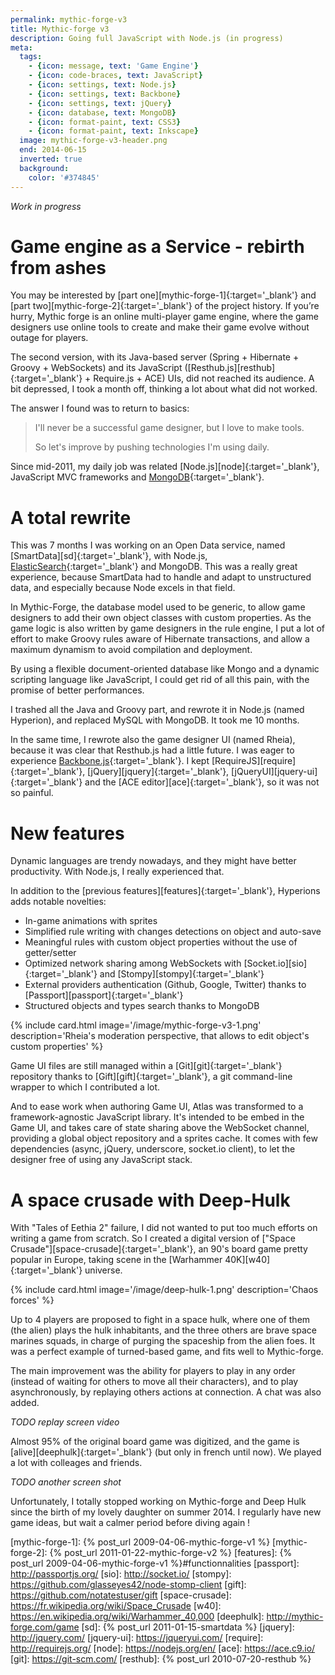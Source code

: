 ```yaml
---
permalink: mythic-forge-v3
title: Mythic-forge v3
description: Going full JavaScript with Node.js (in progress)
meta:
  tags:
    - {icon: message, text: 'Game Engine'}
    - {icon: code-braces, text: JavaScript}
    - {icon: settings, text: Node.js}
    - {icon: settings, text: Backbone}
    - {icon: settings, text: jQuery}
    - {icon: database, text: MongoDB}
    - {icon: format-paint, text: CSS3}
    - {icon: format-paint, text: Inkscape}
  image: mythic-forge-v3-header.png
  end: 2014-06-15
  inverted: true
  background:
    color: '#374845'
---
```


*Work in progress*

# Game engine as a Service - rebirth from ashes

You may be interested by [part one][mythic-forge-1]{:target='_blank'} and [part two][mythic-forge-2]{:target='_blank'} of the project history.
If you’re hurry, Mythic forge is an online multi-player game engine, where the game designers use online tools to create and make their game evolve without outage for players.

The second version, with its Java-based server (Spring + Hibernate + Groovy + WebSockets) and its JavaScript ([Resthub.js][resthub]{:target='_blank'} + Require.js + ACE) UIs, did not reached its audience.
A bit depressed, I took a month off, thinking a lot about what did not worked.

The answer I found was to return to basics:

> I'll never be a successful game designer, but I love to make tools.
>
> So let's improve by pushing technologies I'm using daily.

Since mid-2011, my daily job was related [Node.js][node]{:target='_blank'}, JavaScript MVC frameworks and [MongoDB][mongo]{:target='_blank'}.

# A total rewrite

This was 7 months I was working on an Open Data service, named [SmartData][sd]{:target='_blank'}, with Node.js, [ElasticSearch][elastic]{:target='_blank'} and MongoDB.
This was a really great experience, because SmartData had to handle and adapt to unstructured data, and especially because Node excels in that field.

In Mythic-Forge, the database model used to be generic, to allow game designers to add their own object classes with custom properties.
As the game logic is also written by game designers in the rule engine, I put a lot of effort to make Groovy rules aware of Hibernate transactions, and allow a maximum dynamism to avoid compilation and deployment.

By using a flexible document-oriented database like Mongo and a dynamic scripting language like JavaScript, I could get rid of all this pain, with the promise of better performances.

I trashed all the Java and Groovy part, and rewrote it in Node.js (named Hyperion), and replaced MySQL with MongoDB.
It took me 10 months.

In the same time, I rewrote also the game designer UI (named Rheia), because it was clear that Resthub.js had a little future.
I was eager to experience [Backbone.js][backbone]{:target='_blank'}. I kept [RequireJS][require]{:target='_blank'}, [jQuery][jquery]{:target='_blank'}, [jQueryUI][jquery-ui]{:target='_blank'} and the [ACE editor][ace]{:target='_blank'}, so it was not so painful.

# New features

Dynamic languages are trendy nowadays, and they might have better productivity.
With Node.js, I really experienced that.

In addition to the [previous features][features]{:target='_blank'}, Hyperions adds notable novelties:

- In-game animations with sprites
- Simplified rule writing with changes detections on object and auto-save
- Meaningful rules with custom object properties without the use of getter/setter
- Optimized network sharing among WebSockets with [Socket.io][sio]{:target='_blank'} and [Stompy][stompy]{:target='_blank'}
- External providers authentication (Github, Google, Twitter) thanks to [Passport][passport]{:target='_blank'}
- Structured objects and types search thanks to MongoDB

{% include card.html image='/image/mythic-forge-v3-1.png' description='Rheia\'s moderation perspective, that allows to edit object\'s custom properties' %}

Game UI files are still managed within a [Git][git]{:target='_blank'} repository thanks to [Gift][gift]{:target='_blank'}, a git command-line wrapper to which I contributed a lot.

And to ease work when authoring Game UI, Atlas was transformed to a framework-agnostic JavaScript library.
It's intended to be embed in the Game UI, and takes care of state sharing above the WebSocket channel, providing a global object repository and a sprites cache.
It comes with few dependencies (async, jQuery, underscore, socket.io client), to let the designer free of using any JavaScript stack.

# A space crusade with Deep-Hulk

With "Tales of Eethia 2" failure, I did not wanted to put too much efforts on writing a game from scratch.
So I created a digital version of ["Space Crusade"][space-crusade]{:target='_blank'}, an 90's board game pretty popular in Europe, taking scene in the [Warhammer 40K][w40]{:target='_blank'} universe.

{% include card.html image='/image/deep-hulk-1.png' description='Chaos forces' %}

Up to 4 players are proposed to fight in a space hulk, where one of them (the alien) plays the hulk inhabitants, and the three others are brave space marines squads, in charge of purging the spaceship from the alien foes.
It was a perfect example of turned-based game, and fits well to Mythic-forge.

The main improvement was the ability for players to play in any order (instead of waiting for others to move all their characters), and to play asynchronously, by replaying others actions at connection.
A chat was also added.

*TODO replay screen video*

Almost 95% of the original board game was digitized, and the game is [alive][deephulk]{:target='_blank'} (but only in french until now).
We played a lot with colleages and friends.

*TODO another screen shot*

Unfortunately, I totally stopped working on Mythic-forge and Deep Hulk since the birth of my lovely daughter on summer 2014.
I regularly have new game ideas, but wait a calmer period before diving again !

[mongo]: https://www.mongodb.org/
[elastic]: https://www.elastic.co/
[backbone]: http://backbonejs.org/
[mythic-forge-1]: {% post_url 2009-04-06-mythic-forge-v1 %}
[mythic-forge-2]: {% post_url 2011-01-22-mythic-forge-v2 %}
[features]: {% post_url 2009-04-06-mythic-forge-v1 %}#functionnalities
[passport]: http://passportjs.org/
[sio]: http://socket.io/
[stompy]: https://github.com/glasseyes42/node-stomp-client
[gift]: https://github.com/notatestuser/gift
[space-crusade]: https://fr.wikipedia.org/wiki/Space_Crusade
[w40]: https://en.wikipedia.org/wiki/Warhammer_40,000
[deephulk]: http://mythic-forge.com/game
[sd]: {% post_url 2011-01-15-smartdata %}
[jquery]: http://jquery.com/
[jquery-ui]: https://jqueryui.com/
[require]: http://requirejs.org/
[node]: https://nodejs.org/en/
[ace]: https://ace.c9.io/
[git]: https://git-scm.com/
[resthub]: {% post_url 2010-07-20-resthub %}